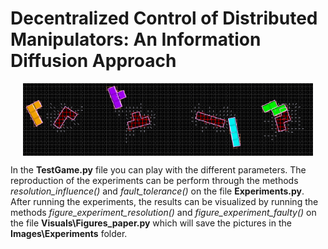 # Decentralized Control of Distributed Manipulators: An Information Diffusion Approach

<div style="display: flex; justify-content: center;">
  <img src="Images/Gifs/gifs_L.gif" alt="Image 1" style="max-width: calc(25% - 10px);">
  <img src="Images/Gifs/gifs_T.gif" alt="Image 2" style="max-width: calc(25% - 10px);">
  <img src="Images/Gifs/gifs_I.gif" alt="Image 3" style="max-width: calc(25% - 10px);">
  <img src="Images/Gifs/gifs_S.gif" alt="Image 4" style="max-width: calc(25% - 10px);">
</div>


In the **TestGame.py** file you can play with the different parameters.
The reproduction of the experiments can be perform through the methods *resolution_influence()* and *fault_tolerance()* on the file **Experiments.py**. After running the experiments, the results can be visualized by running the methods *figure_experiment_resolution()* and *figure_experiment_faulty()* on the file **Visuals\Figures_paper.py** which will save the pictures in the **Images\\Experiments** folder.